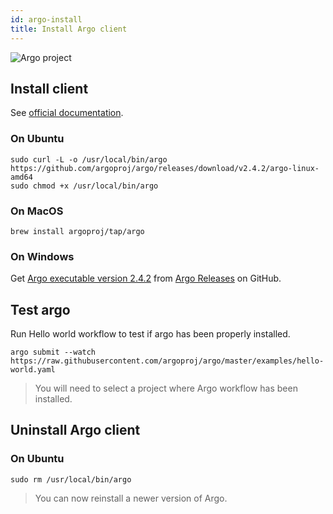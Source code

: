 ```yaml
---
id: argo-install
title: Install Argo client
---
```


![Argo project](/dsri-documentation/img/argo-logo.png)

## Install client

See [official documentation](https://argoproj.github.io/docs/argo/demo.html#1-download-argo).

### On Ubuntu

```shell
sudo curl -L -o /usr/local/bin/argo https://github.com/argoproj/argo/releases/download/v2.4.2/argo-linux-amd64
sudo chmod +x /usr/local/bin/argo
```

### On MacOS

```shell
brew install argoproj/tap/argo
```

### On Windows

Get [Argo executable version 2.4.2](https://github.com/argoproj/argo/releases/download/v2.4.2/argo-windows-amd64) from [Argo Releases](https://github.com/argoproj/argo/releases) on GitHub.

## Test argo

Run Hello world workflow to test if argo has been properly installed.

```shell
argo submit --watch https://raw.githubusercontent.com/argoproj/argo/master/examples/hello-world.yaml
```

> You will need to select a project where Argo workflow has been installed.

## Uninstall Argo client

### On Ubuntu

```shell
sudo rm /usr/local/bin/argo
```

> You can now reinstall a newer version of Argo.